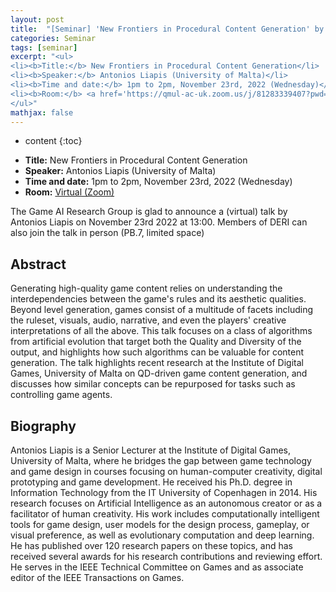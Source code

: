 ```yaml
---
layout: post
title:  "[Seminar] 'New Frontiers in Procedural Content Generation' by Antonios Liapis"
categories: Seminar
tags: [seminar]
excerpt: "<ul>
<li><b>Title:</b> New Frontiers in Procedural Content Generation</li>
<li><b>Speaker:</b> Antonios Liapis (University of Malta)</li> 
<li><b>Time and date:</b> 1pm to 2pm, November 23rd, 2022 (Wednesday)</li>
<li><b>Room:</b> <a href='https://qmul-ac-uk.zoom.us/j/81283339407?pwd=ZmpKSFBwai9EME85WmJMNzVjTytMdz09'>Virtual (Zoom)</a></li>
</ul>"
mathjax: false
---
```


* content
{:toc}

<ul>
<li><b>Title:</b> New Frontiers in Procedural Content Generation</li>
<li><b>Speaker:</b> Antonios Liapis (University of Malta)</li> 
<li><b>Time and date:</b> 1pm to 2pm, November 23rd, 2022 (Wednesday)</li>
<li><b>Room:</b> <a href='https://qmul-ac-uk.zoom.us/j/81283339407?pwd=ZmpKSFBwai9EME85WmJMNzVjTytMdz09'>Virtual (Zoom)</a></li>
</ul>

The Game AI Research Group is glad to announce a (virtual) talk by Antonios Liapis on November 23rd 2022 at 13:00. Members of DERI can also join the talk in person (PB.7, limited space)

## Abstract

Generating high-quality game content relies on understanding the interdependencies between the game's rules and its aesthetic qualities. Beyond level generation, games consist of a multitude of facets including the ruleset, visuals, audio, narrative, and even the players' creative interpretations of all the above.  This talk focuses on a class of algorithms from artificial evolution that target both the Quality and Diversity of the output, and highlights how such algorithms can be valuable for content generation. The talk highlights recent research at the Institute of Digital Games, University of Malta on QD-driven game content generation, and discusses how similar concepts can be repurposed for tasks such as controlling game agents.

## Biography

Antonios Liapis is a Senior Lecturer at the Institute of Digital Games, University of Malta, where he bridges the gap between game technology and game design in courses focusing on human-computer creativity, digital prototyping and game development. He received his Ph.D. degree in Information Technology from the IT University of Copenhagen in 2014. His research focuses on Artificial Intelligence as an autonomous creator or as a facilitator of human creativity. His work includes computationally intelligent tools for game design, user models for the design process, gameplay, or visual preference, as well as evolutionary computation and deep learning. He has published over 120 research papers on these topics, and has received several awards for his research contributions and reviewing effort. He serves in the IEEE Technical Committee on Games and as associate editor of the IEEE Transactions on Games.
